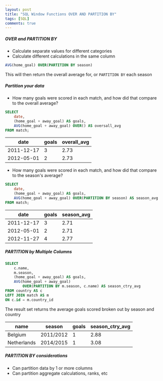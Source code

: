 ```yaml
---
layout: post
title: "SQL Window Functions OVER AND PARTITION BY"
tags: [SQL]
comments: true
---
```


##### OVER and PARTITION BY
- Calculate separate values for different categories
- Calculate different calculations in the same column
```sql
AVG(home_goal) OVER(PARTITION BY season)
```

This will then return the overall average for, or `PARTITION BY` each season


##### Partition your data
- How many goals were scored in each match, and how did that compare to the overall average?
```sql
SELECT 
    date,
    (home_goal + away_goal) AS goals,
    AVG(home_goal + away_goal) OVER() AS oversall_avg
FROM match;
```

| date       | goals | overall_avg |
|------------|-------|-------------|
| 2011-12-17 | 3     | 2.73        |
| 2012-05-01 | 2     | 2.73        |

- How many goals were scored in each match, and how did that compare to the season's average?
```sql
SELECT
    date,
    (home_goal + away_goal) AS goals,
    AVG(home_goal + away_goal) OVER(PARTITION BY season) AS season_avg
FROM match;
```

| date       | goals | season_avg |
|------------|-------|------------|
| 2011-12-17 | 3     | 2.71       |
| 2012-05-01 | 2     | 2.71       |
| 2012-11-27 | 4     | 2.77       |

##### PARTITION by Multiple Columns

```sql
SELECT
    c.name,
    m.season,
    (home_goal + away_goal) AS goals,
    AVG(home_goal + away_goal)
        OVER(PARTITION BY m.season, c.name) AS season_ctry_avg
FROM country AS c
LEFT JOIN match AS m
ON c.id = m.country_id
```
The result set returns the average goals scored broken out by season and country

| name        | season    | goals | season_ctry_avg |
|-------------|-----------|-------|-----------------|
| Belgium     | 2011/2012 | 1     | 2.88            |
| Netherlands | 2014/2015 | 1     | 3.08            |

##### PARTITION BY considerations
- Can partition data by 1 or more columns
- Can partition aggregate calculations, ranks, etc